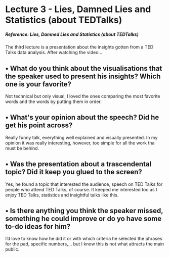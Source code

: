 # Lecture 3 - Lies, Damned Lies and Statistics (about TEDTalks)
##### Reference: Lies, Damned Lies and Statistics (about TEDTalks)
The third lecture is a presentation about the insights gotten from a TED Talks data analysis.
After watching the video...
##	•	What do you think about the visualisations that the speaker used to present his insights? Which one is your favorite?
Not technical but only visual, I loved the ones comparing the most favorite words and the words by putting them in order.
##	•	What's your opinion about the speech? Did he get his point across?
Really funny talk, everything well explained and visually presented. In my opinion it was really interesting, however, too simple for all the work tha must be behind.
##	•	Was the presentation about a trascendental topic? Did it keep you glued to the screen?
Yes, he found a topic that interested the audience, speech on TED Talks for people who attend TED Talks, of course. It keeped me interested too as I enjoy TED Talks, statistics and insightful talks like this.
##	•	Is there anything you think the speaker missed, something he could improve or do yo have some to-do ideas for him?
I’d love to know how he did it or with which criteria he selected the phrases for the pad, specific numbers,… but I know this is not what attracts the main public.
